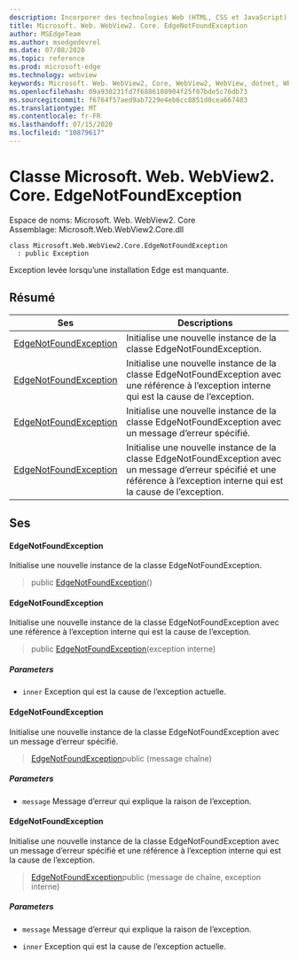 ```yaml
---
description: Incorporer des technologies Web (HTML, CSS et JavaScript) dans vos applications natives avec le contrôle Microsoft Edge WebView2
title: Microsoft. Web. WebView2. Core. EdgeNotFoundException
author: MSEdgeTeam
ms.author: msedgedevrel
ms.date: 07/08/2020
ms.topic: reference
ms.prod: microsoft-edge
ms.technology: webview
keywords: Microsoft. Web. WebView2, Core, WebView2, WebView, dotnet, WPF, WinForms, application, Edge, CoreWebView2, CoreWebView2Controller, contrôle de navigateur, Edge html, Microsoft. Web. WebView2. Core. EdgeNotFoundException
ms.openlocfilehash: 09a930231fd7f6886108904f25f07bde5c76db73
ms.sourcegitcommit: f6764f57aed9ab7229e4eb6cc8851d0cea667403
ms.translationtype: MT
ms.contentlocale: fr-FR
ms.lasthandoff: 07/15/2020
ms.locfileid: "10879617"
---
```

# Classe Microsoft. Web. WebView2. Core. EdgeNotFoundException 

Espace de noms: Microsoft. Web. WebView2. Core \
Assemblage: Microsoft.Web.WebView2.Core.dll

```
class Microsoft.Web.WebView2.Core.EdgeNotFoundException
  : public Exception
```

Exception levée lorsqu’une installation Edge est manquante.

## Résumé

 Ses                        | Descriptions
--------------------------------|---------------------------------------------
[EdgeNotFoundException](#edgenotfoundexception) | Initialise une nouvelle instance de la classe EdgeNotFoundException.
[EdgeNotFoundException](#edgenotfoundexception) | Initialise une nouvelle instance de la classe EdgeNotFoundException avec une référence à l’exception interne qui est la cause de l’exception.
[EdgeNotFoundException](#edgenotfoundexception) | Initialise une nouvelle instance de la classe EdgeNotFoundException avec un message d’erreur spécifié.
[EdgeNotFoundException](#edgenotfoundexception) | Initialise une nouvelle instance de la classe EdgeNotFoundException avec un message d’erreur spécifié et une référence à l’exception interne qui est la cause de l’exception.

## Ses

#### EdgeNotFoundException 

Initialise une nouvelle instance de la classe EdgeNotFoundException.

> public [EdgeNotFoundException](#edgenotfoundexception)()

#### EdgeNotFoundException 

Initialise une nouvelle instance de la classe EdgeNotFoundException avec une référence à l’exception interne qui est la cause de l’exception.

> public [EdgeNotFoundException](#edgenotfoundexception)(exception interne)

##### Parameters
* `inner` Exception qui est la cause de l’exception actuelle.

#### EdgeNotFoundException 

Initialise une nouvelle instance de la classe EdgeNotFoundException avec un message d’erreur spécifié.

> [EdgeNotFoundException](#edgenotfoundexception)public (message chaîne)

##### Parameters
* `message` Message d’erreur qui explique la raison de l’exception.

#### EdgeNotFoundException 

Initialise une nouvelle instance de la classe EdgeNotFoundException avec un message d’erreur spécifié et une référence à l’exception interne qui est la cause de l’exception.

> [EdgeNotFoundException](#edgenotfoundexception)public (message de chaîne, exception interne)

##### Parameters
* `message` Message d’erreur qui explique la raison de l’exception. 

* `inner` Exception qui est la cause de l’exception actuelle.

